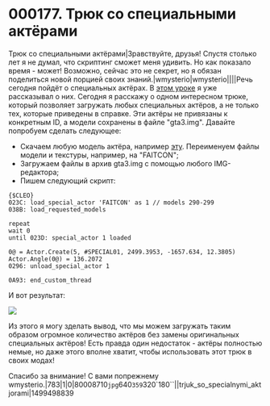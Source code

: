 # 000177. Трюк со специальными актёрами

Трюк со специальными актёрами|Зравствуйте, друзья! Спустя столько лет я не думал, что скриптинг сможет меня удивить. Но как показало время - может! Возможно, сейчас это не секрет, но я обязан поделиться новой порцией своих знаний.|wmysterio|wmysterio||||Речь сегодня пойдёт о специальных актёрах. В [этом уроке](../../../publ/gta\_sa/gta\_sa/specialnye\_aktjory/34-1-0-69/) я уже рассказывал о них. Сегодня я расскажу о одном интересном трюке, который позволяет загружать любых специальных актёров, а не только тех, которые приведены в справке. Эти актёры не привязаны к конкретным ID, а модели сохранены в файле "gta3.img". Давайте попробуем сделать следующее:

* Скачаем любую модель актёра, например [эту](../../../load/gta\_sa/modeli\_i\_tekstury/fejt\_s\_mirrors\_edge/70-1-0-165/). Переименуем файлы модели и текстуры, например, на "FAITCON";
* Загружаем файлы в архив gta3.img с помощью любого IMG-редактора;
* Пишем следующий скрипт:

```
{$CLEO}
023C: load_special_actor 'FAITCON' as 1 // models 290-299
038B: load_requested_models

repeat
wait 0
until 023D: special_actor 1 loaded

0@ = Actor.Create(5, #SPECIAL01, 2499.3953, -1657.634, 12.3805)
Actor.Angle(0@) = 136.2072
0296: unload_special_actor 1

0A93: end_custom_thread
```

И вот результат:

![](https://github.com/wmysterio/scm-scripting-lessons/raw/resources/\_pu/2/80008710.jpg)

Из этого я могу зделать вывод, что мы можем загружать таким образом огромное количество актёров без замены оригинальных специальных актёров! Есть правда один недостаток - актёры полностью немые, но даже этого вполне хватит, чтобы использовать этот трюк в своих модах!

Спасибо за внимание! С вами попрежнему wmysterio.|783|1|0|80008710`jpg`640`359`320\`180\`\`||trjuk\_so\_specialnymi\_aktjorami|1499498839
